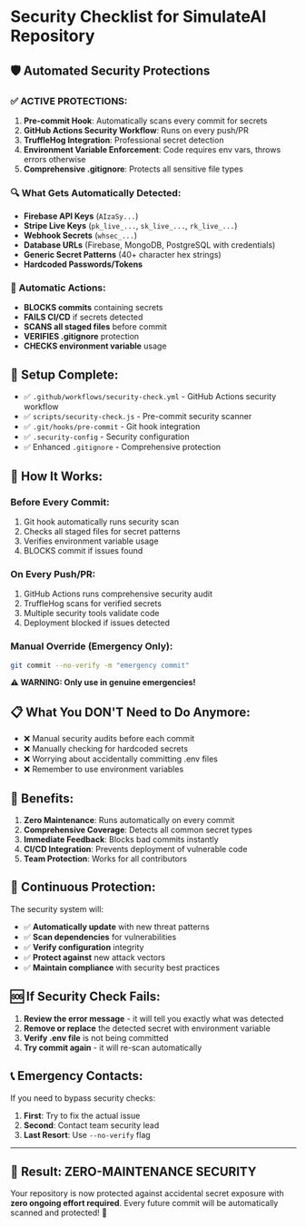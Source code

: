 # Security Checklist for SimulateAI Repository

## 🛡️ Automated Security Protections

### ✅ **ACTIVE PROTECTIONS:**

1. **Pre-commit Hook**: Automatically scans every commit for secrets
2. **GitHub Actions Security Workflow**: Runs on every push/PR
3. **TruffleHog Integration**: Professional secret detection
4. **Environment Variable Enforcement**: Code requires env vars, throws errors otherwise
5. **Comprehensive .gitignore**: Protects all sensitive file types

### 🔍 **What Gets Automatically Detected:**

- **Firebase API Keys** (`AIzaSy...`)
- **Stripe Live Keys** (`pk_live_...`, `sk_live_...`, `rk_live_...`)
- **Webhook Secrets** (`whsec_...`)
- **Database URLs** (Firebase, MongoDB, PostgreSQL with credentials)
- **Generic Secret Patterns** (40+ character hex strings)
- **Hardcoded Passwords/Tokens**

### 🚨 **Automatic Actions:**

- **BLOCKS commits** containing secrets
- **FAILS CI/CD** if secrets detected
- **SCANS all staged files** before commit
- **VERIFIES .gitignore** protection
- **CHECKS environment variable** usage

## 🔧 **Setup Complete:**

- ✅ `.github/workflows/security-check.yml` - GitHub Actions security workflow
- ✅ `scripts/security-check.js` - Pre-commit security scanner
- ✅ `.git/hooks/pre-commit` - Git hook integration
- ✅ `.security-config` - Security configuration
- ✅ Enhanced `.gitignore` - Comprehensive protection

## 🚀 **How It Works:**

### Before Every Commit:

1. Git hook automatically runs security scan
2. Checks all staged files for secret patterns
3. Verifies environment variable usage
4. BLOCKS commit if issues found

### On Every Push/PR:

1. GitHub Actions runs comprehensive security audit
2. TruffleHog scans for verified secrets
3. Multiple security tools validate code
4. Deployment blocked if issues detected

### Manual Override (Emergency Only):

```bash
git commit --no-verify -m "emergency commit"
```

**⚠️ WARNING: Only use in genuine emergencies!**

## 📋 **What You DON'T Need to Do Anymore:**

- ❌ Manual security audits before each commit
- ❌ Manually checking for hardcoded secrets
- ❌ Worrying about accidentally committing .env files
- ❌ Remember to use environment variables

## 🎯 **Benefits:**

1. **Zero Maintenance**: Runs automatically on every commit
2. **Comprehensive Coverage**: Detects all common secret types
3. **Immediate Feedback**: Blocks bad commits instantly
4. **CI/CD Integration**: Prevents deployment of vulnerable code
5. **Team Protection**: Works for all contributors

## 🔄 **Continuous Protection:**

The security system will:

- ✅ **Automatically update** with new threat patterns
- ✅ **Scan dependencies** for vulnerabilities
- ✅ **Verify configuration** integrity
- ✅ **Protect against** new attack vectors
- ✅ **Maintain compliance** with security best practices

## 🆘 **If Security Check Fails:**

1. **Review the error message** - it will tell you exactly what was detected
2. **Remove or replace** the detected secret with environment variable
3. **Verify .env file** is not being committed
4. **Try commit again** - it will re-scan automatically

## 📞 **Emergency Contacts:**

If you need to bypass security checks:

1. **First**: Try to fix the actual issue
2. **Second**: Contact team security lead
3. **Last Resort**: Use `--no-verify` flag

---

## 🎉 **Result: ZERO-MAINTENANCE SECURITY**

Your repository is now protected against accidental secret exposure with **zero ongoing effort
required**. Every future commit will be automatically scanned and protected! 🚀
